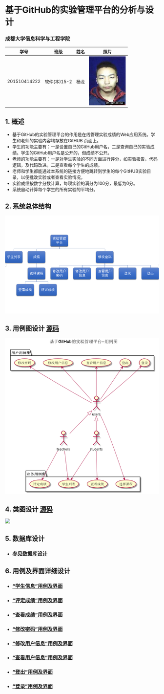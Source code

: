# 基于GitHub的实验管理平台的分析与设计

### 成都大学信息科学与工程学院
|学号|班级|姓名|照片|
 |:-------:|:-------------: | :----------:|:---:|
 |201510414222|软件(本)15-2|杨龙|![flow1](../myself.jpg)|

## 1. 概述
- 基于GitHub的实验管理平台的作用是在线管理实验成绩的Web应用系统。学生和老师的实验内容均存放在GitHUB
页面上。
- 学生的功能主要有：一是设置自己的GitHub用户名，二是查询自己的实验成绩。学生的GitHub用户名是公开的，但成绩不公开。
- 老师的功能主要有：一是对学生实验的不同方面进行评分，如实验报告，代码逻辑，及代码改进。二是查看每个学生的成绩。
- 老师和学生都能通过本系统的链接方便地跳转到学生的每个GitHUB实验目录，以便批改实验或者查看实验情况。
- 实验成绩按数字分数计算，每项实验的满分为100分，最低为0分。
- 系统自动计算每个学生的所有实验的平均分。
    
## 2. 系统总体结构
![](系统总体结构.png)
    
## 3. 用例图设计 [源码](usecase.md)
![](基于GitHub的实验管理平台--用例图.png)

## 4. 类图设计 [源码](class.md)
![](类.png)

## 5. 数据库设计
- ### [参见数据库设计](数据库实现.md)

## 6. 用例及界面详细设计
- ### [“学生信息”用例及界面](学生信息用例.md)
- ### [“评定成绩”用例及界面](评定成绩用例.md)
- ### [“查看成绩”用例及界面](./用例/查看成绩.md)
- ### [“修改密码”用例及界面](./用例/修改密码.md)
- ### [“修改用户信息”用例及界面](./用例/修改用户信息.md)
- ### [“查看用户信息”用例及界面](./用例/查看用户信息.md)
- ### [“登出”用例及界面](./用例/登出.md)
- ### [“登录”用例及界面](./用例/登录.md)
